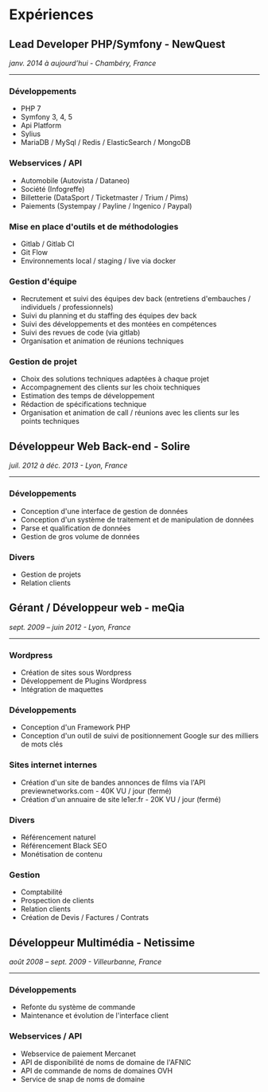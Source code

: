# Expériences

## Lead Developer PHP/Symfony - NewQuest
_janv. 2014 à aujourd’hui - Chambéry, France_

--------

### Développements
- PHP 7
- Symfony 3, 4, 5
- Api Platform
- Sylius
- MariaDB / MySql / Redis / ElasticSearch / MongoDB

### Webservices / API
- Automobile (Autovista / Dataneo)
- Société (Infogreffe)
- Billetterie (DataSport / Ticketmaster / Trium / Pims)
- Paiements (Systempay / Payline / Ingenico /  Paypal)

### Mise en place d'outils et de méthodologies
- Gitlab / Gitlab CI
- Git Flow
- Environnements local / staging / live via docker

### Gestion d'équipe
- Recrutement et suivi des équipes dev back (entretiens d'embauches / individuels / professionnels)
- Suivi du planning et du staffing des équipes dev back
- Suivi des développements et des montées en compétences
- Suivi des revues de code (via gitlab)
- Organisation et animation de réunions techniques

### Gestion de projet
- Choix des solutions techniques adaptées à chaque projet
- Accompagnement des clients sur les choix techniques
- Estimation des temps de développement
- Rédaction de spécifications technique
- Organisation et animation de call / réunions avec les clients sur les points techniques


## Développeur Web Back-end - Solire
_juil. 2012 à déc. 2013 - Lyon, France_

--------

### Développements
- Conception d'une interface de gestion de données
- Conception d'un système de traitement et de manipulation de données
- Parse et qualification de données
- Gestion de gros volume de données

### Divers
- Gestion de projets
- Relation clients


## Gérant / Développeur web - meQia
_sept. 2009 – juin 2012 - Lyon, France_

--------

### Wordpress
- Création de sites sous Wordpress
- Développement de Plugins Wordpress
- Intégration de maquettes

### Développements
- Conception d'un Framework PHP
- Conception d'un outil de suivi de positionnement Google sur des milliers de mots clés

### Sites internet internes
- Création d'un site de bandes annonces de films via l'API previewnetworks.com - 40K VU / jour (fermé)
- Création d'un annuaire de site le1er.fr - 20K VU / jour (fermé)

### Divers
- Référencement naturel
- Référencement Black SEO
- Monétisation de contenu

### Gestion
- Comptabilité
- Prospection de clients
- Relation clients
- Création de Devis / Factures / Contrats


## Développeur Multimédia - Netissime
_août 2008 – sept. 2009 - Villeurbanne, France_

--------

### Développements
- Refonte du système de commande
- Maintenance et évolution de l'interface client

### Webservices / API
- Webservice de paiement Mercanet
- API de disponibilité de noms de domaine de l'AFNIC
- API de commande de noms de domaines OVH
- Service de snap de noms de domaine
